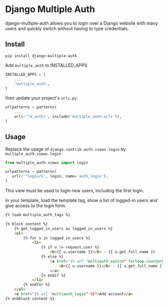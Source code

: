 Django Multiple Auth
====================

django-multiple-auth allows you to login over a Django website with
many users and quickly switch without having to type credentials.


Install
-------

```
pip install django-multiple-auth
```


Add `multiple_auth` to INSTALLED_APPS

```python
INSTALLED_APPS = (
    ...
    'multiple_auth',
)
```

then update your project's `urls.py`:

```python
urlpatterns = patterns(
    ...
    url(r'^m_auth/', include('multiple_auth.urls')),
)
```

Usage
-----

Replace the usage of `django.contrib.auth.views.login` by `multiple_auth.views.login`
    
```python
from multiple_auth.views import login

urlpatterns = patterns(
   url(r'^login/$', login, name='auth_login'),
]
```

This view must be used to login new users, including the first login. 


In your template, load the template tag, show a list of logged-in users and give access to the login form.

```html
{% load multiple_auth_tags %}

{% block content %}
    {% get_logged_in_users as logged_in_users %}
    <ul>
        {% for u in logged_in_users %}
            <li>
                {% if u != request.user %}
                    <b>{{ u.username }}</b> - {{ u.get_full_name }}
                {% else %}
                    <a href="{% url "multiauth_switch" forloop.counter0 %}">
                        <b>{{ u.username }}</b> - {{ u.get_full_name }}
                    </a>
                {% endif %}
            </li>
        {% endfor %}
    </ul>
    <a href="{% url "multiauth_login" %}">Add account</a>
{% endblock content %}
```


